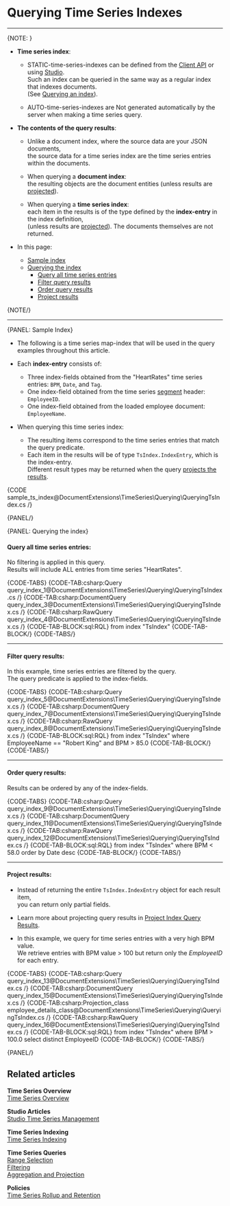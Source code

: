 ﻿# Querying Time Series Indexes

---

{NOTE: }

* **Time series index**:

    * STATIC-time-series-indexes can be defined from the [Client API](../../../document-extensions/timeseries/indexing) 
      or using [Studio](../../../studio/database/indexes/create-map-index).  
      Such an index can be queried in the same way as a regular index that indexes documents.  
      (See [Querying an index](../../../indexes/querying/query-index)).
    
    * AUTO-time-series-indexes are Not generated automatically by the server when making a time series query.

* **The contents of the query results**:

    * Unlike a document index, where the source data are your JSON documents,  
      the source data for a time series index are the time series entries within the documents.

    * When querying a **document index**:  
      the resulting objects are the document entities (unless results are [projected](../../../indexes/querying/projections)).
  
    * When querying a **time series index**:  
      each item in the results is of the type defined by the **index-entry** in the index definition,  
      (unless results are [projected](../../../document-extensions/timeseries/querying/using-indexes#project-results)). 
      The documents themselves are not returned.

* In this page:
    * [Sample index](../../../document-extensions/timeseries/querying/using-indexes#sample-index)
    * [Querying the index](../../../document-extensions/timeseries/querying/using-indexes#querying-the-index)
        * [Query all time series entries](../../../document-extensions/timeseries/querying/using-indexes#query-all-time-series-entries)
        * [Filter query results](../../../document-extensions/timeseries/querying/using-indexes#filter-query-results)
        * [Order query results](../../../document-extensions/timeseries/querying/using-indexes#order-query-results)
        * [Project results](../../../document-extensions/timeseries/querying/using-indexes#project-results)

{NOTE/}

---

{PANEL: Sample Index}

* The following is a time series map-index that will be used in the query examples throughout this article.

* Each **index-entry** consists of:
  * Three index-fields obtained from the "HeartRates" time series entries: `BPM`, `Date`, and `Tag`.
  * One index-field obtained from the time series [segment](../../../document-extensions/timeseries/indexing#timeseriessegment-object) header: `EmployeeID`.
  * One index-field obtained from the loaded employee document: `EmployeeName`.

* When querying this time series index:  
  * The resulting items correspond to the time series entries that match the query predicate.  
  * Each item in the results will be of type `TsIndex.IndexEntry`, which is the index-entry.  
    Different result types may be returned when the query [projects the results](../../../document-extensions/timeseries/querying/using-indexes#project-results).

{CODE sample_ts_index@DocumentExtensions\TimeSeries\Querying\QueryingTsIndex.cs /}

{PANEL/}

{PANEL: Querying the index} 
 
#### Query all time series entries:

No filtering is applied in this query.  
Results will include ALL entries from time series "HeartRates".

{CODE-TABS}
{CODE-TAB:csharp:Query query_index_1@DocumentExtensions\TimeSeries\Querying\QueryingTsIndex.cs /}
{CODE-TAB:csharp:DocumentQuery query_index_3@DocumentExtensions\TimeSeries\Querying\QueryingTsIndex.cs /}
{CODE-TAB:csharp:RawQuery query_index_4@DocumentExtensions\TimeSeries\Querying\QueryingTsIndex.cs /}
{CODE-TAB-BLOCK:sql:RQL}
from index "TsIndex"
{CODE-TAB-BLOCK/} 
{CODE-TABS/}

---

#### Filter query results:

In this example, time series entries are filtered by the query.  
The query predicate is applied to the index-fields.

{CODE-TABS}
{CODE-TAB:csharp:Query query_index_5@DocumentExtensions\TimeSeries\Querying\QueryingTsIndex.cs /}
{CODE-TAB:csharp:DocumentQuery query_index_7@DocumentExtensions\TimeSeries\Querying\QueryingTsIndex.cs /}
{CODE-TAB:csharp:RawQuery query_index_8@DocumentExtensions\TimeSeries\Querying\QueryingTsIndex.cs /}
{CODE-TAB-BLOCK:sql:RQL}
from index "TsIndex"
where EmployeeName == "Robert King" and BPM > 85.0
{CODE-TAB-BLOCK/}
{CODE-TABS/}

---

#### Order query results:

Results can be ordered by any of the index-fields.

{CODE-TABS}
{CODE-TAB:csharp:Query query_index_9@DocumentExtensions\TimeSeries\Querying\QueryingTsIndex.cs /}
{CODE-TAB:csharp:DocumentQuery query_index_11@DocumentExtensions\TimeSeries\Querying\QueryingTsIndex.cs /}
{CODE-TAB:csharp:RawQuery query_index_12@DocumentExtensions\TimeSeries\Querying\QueryingTsIndex.cs /}
{CODE-TAB-BLOCK:sql:RQL}
from index "TsIndex"
where BPM < 58.0
order by Date desc
{CODE-TAB-BLOCK/}
{CODE-TABS/}

---

#### Project results:

* Instead of returning the entire `TsIndex.IndexEntry` object for each result item,  
  you can return only partial fields.

* Learn more about projecting query results in [Project Index Query Results](../../../indexes/querying/projections).

* In this example, we query for time series entries with a very high BPM value.  
  We retrieve entries with BPM value > 100 but return only the _EmployeeID_ for each entry.

{CODE-TABS}
{CODE-TAB:csharp:Query query_index_13@DocumentExtensions\TimeSeries\Querying\QueryingTsIndex.cs /}
{CODE-TAB:csharp:DocumentQuery query_index_15@DocumentExtensions\TimeSeries\Querying\QueryingTsIndex.cs /}
{CODE-TAB:csharp:Projection_class employee_details_class@DocumentExtensions\TimeSeries\Querying\QueryingTsIndex.cs /}
{CODE-TAB:csharp:RawQuery query_index_16@DocumentExtensions\TimeSeries\Querying\QueryingTsIndex.cs /}
{CODE-TAB-BLOCK:sql:RQL}
from index "TsIndex"
where BPM > 100.0
select distinct EmployeeID
{CODE-TAB-BLOCK/}
{CODE-TABS/}

{PANEL/}

## Related articles

**Time Series Overview**  
[Time Series Overview](../../../document-extensions/timeseries/overview)  

**Studio Articles**  
[Studio Time Series Management](../../../studio/database/document-extensions/time-series)  

**Time Series Indexing**  
[Time Series Indexing](../../../document-extensions/timeseries/indexing)  

**Time Series Queries**  
[Range Selection](../../../document-extensions/timeseries/querying/choosing-query-range)  
[Filtering](../../../document-extensions/timeseries/querying/filtering)  
[Aggregation and Projection](../../../document-extensions/timeseries/querying/aggregation-and-projections)  

**Policies**  
[Time Series Rollup and Retention](../../../document-extensions/timeseries/rollup-and-retention)  
